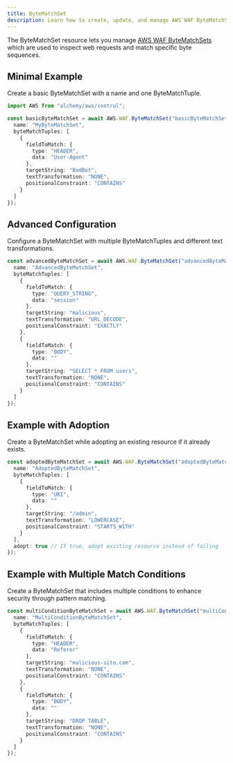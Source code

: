 ```yaml
---
title: ByteMatchSet
description: Learn how to create, update, and manage AWS WAF ByteMatchSets using Alchemy Cloud Control.
---
```


The ByteMatchSet resource lets you manage [AWS WAF ByteMatchSets](https://docs.aws.amazon.com/waf/latest/userguide/) which are used to inspect web requests and match specific byte sequences.

## Minimal Example

Create a basic ByteMatchSet with a name and one ByteMatchTuple.

```ts
import AWS from "alchemy/aws/control";

const basicByteMatchSet = await AWS.WAF.ByteMatchSet("basicByteMatchSet", {
  name: "MyByteMatchSet",
  byteMatchTuples: [
    {
      fieldToMatch: {
        type: "HEADER",
        data: "User-Agent"
      },
      targetString: "BadBot",
      textTransformation: "NONE",
      positionalConstraint: "CONTAINS"
    }
  ]
});
```

## Advanced Configuration

Configure a ByteMatchSet with multiple ByteMatchTuples and different text transformations.

```ts
const advancedByteMatchSet = await AWS.WAF.ByteMatchSet("advancedByteMatchSet", {
  name: "AdvancedByteMatchSet",
  byteMatchTuples: [
    {
      fieldToMatch: {
        type: "QUERY_STRING",
        data: "session"
      },
      targetString: "malicious",
      textTransformation: "URL_DECODE",
      positionalConstraint: "EXACTLY"
    },
    {
      fieldToMatch: {
        type: "BODY",
        data: ""
      },
      targetString: "SELECT * FROM users",
      textTransformation: "NONE",
      positionalConstraint: "CONTAINS"
    }
  ]
});
```

## Example with Adoption

Create a ByteMatchSet while adopting an existing resource if it already exists.

```ts
const adoptedByteMatchSet = await AWS.WAF.ByteMatchSet("adoptedByteMatchSet", {
  name: "AdoptedByteMatchSet",
  byteMatchTuples: [
    {
      fieldToMatch: {
        type: "URI",
        data: ""
      },
      targetString: "/admin",
      textTransformation: "LOWERCASE",
      positionalConstraint: "STARTS_WITH"
    }
  ],
  adopt: true // If true, adopt existing resource instead of failing
});
```

## Example with Multiple Match Conditions

Create a ByteMatchSet that includes multiple conditions to enhance security through pattern matching.

```ts
const multiConditionByteMatchSet = await AWS.WAF.ByteMatchSet("multiConditionByteMatchSet", {
  name: "MultiConditionByteMatchSet",
  byteMatchTuples: [
    {
      fieldToMatch: {
        type: "HEADER",
        data: "Referer"
      },
      targetString: "malicious-site.com",
      textTransformation: "NONE",
      positionalConstraint: "CONTAINS"
    },
    {
      fieldToMatch: {
        type: "BODY",
        data: ""
      },
      targetString: "DROP TABLE",
      textTransformation: "NONE",
      positionalConstraint: "CONTAINS"
    }
  ]
});
```
